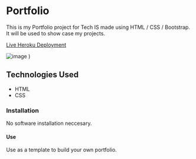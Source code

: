 # Portfolio
This is my Portfolio project for Tech IS made using HTML / CSS / Bootstrap. It will be used to show case my projects.

[Live Heroku Deployment](https://portfolio-jake.herokuapp.com/)

![image](https://user-images.githubusercontent.com/76409353/113368681-0b719c00-9325-11eb-9d12-910ee98238cb.png)
)


## Technologies Used

  * HTML
  * CSS


### Installation

No software installation neccesary.

#### Use

Use as a template to build your own portfolio.
